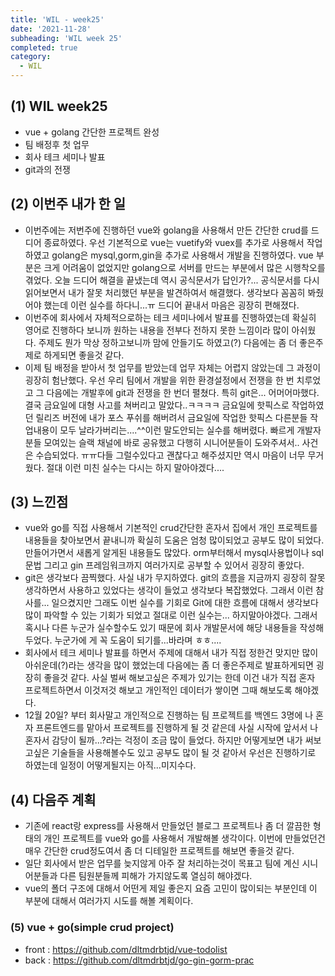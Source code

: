 ```yaml
---
title: 'WIL - week25'
date: '2021-11-28'
subheading: 'WIL week 25'
completed: true
category:
  - WIL
---
```


## (1) WIL week25

- vue + golang 간단한 프로젝트 완성
- 팀 배정후 첫 업무
- 회사 테크 세미나 발표
- git과의 전쟁

## (2) 이번주 내가 한 일

- 이번주에는 저번주에 진행하던 vue와 golang을 사용해서 만든 간단한 crud를 드디어 종료하였다. 우선 기본적으로 vue는 vuetify와 vuex를 추가로 사용해서 작업하였고 golang은 mysql,gorm,gin을 추가로 사용해서 개발을 진행하였다. vue 부분은 크게 어려움이 없었지만 golang으로 서버를 만드는 부분에서 많은 시행착오를 겪었다. 오늘 드디어 해결을 끝냈는데 역시 공식문서가 답인가?... 공식문서를 다시 읽어보면서 내가 잘못 처리했던 부분을 발견하여서 해결했다. 생각보다 꼼꼼히 봐줬어야 했는데 이런 실수를 하다니...ㅠ 드디어 끝내서 마음은 굉장히 편해졌다.
- 이번주에 회사에서 자체적으로하는 테크 세미나에서 발표를 진행하였는데 확실히 영어로 진행하다 보니까 원하는 내용을 전부다 전하지 못한 느낌이라 많이 아쉬웠다. 주제도 뭔가 막상 정하고보니까 맘에 안들기도 하였고(?) 다음에는 좀 더 좋은주제로 하게되면 좋을것 같다.
- 이제 팀 배정을 받아서 첫 업무를 받았는데 업무 자체는 어렵지 않았는데 그 과정이 굉장히 험난했다. 우선 우리 팀에서 개발을 위한 환경설정에서 전쟁을 한 번 치루었고 그 다음에는 개발후에 git과 전쟁을 한 번더 펼쳤다. 특히 git은... 어머어마했다. 결국 금요일에 대형 사고를 쳐버리고 말았다..ㅋㅋㅋㅋ 금요일에 핫픽스로 작업하였던 릴리즈 버전에 내가 포스 푸쉬를 해버려서 금요일에 작업한 핫픽스 다른분들 작업내용이 모두 날라가버리는....^^이런 말도안되는 실수를 해버렸다. 빠르게 개발자분들 모여있는 슬랙 채널에 바로 공유했고 다행히 시니어분들이 도와주셔서.. 사건은 수습되었다. ㅠㅠ다들 그럴수있다고 괜찮다고 해주셨지만 역시 마음이 너무 무거웠다. 절대 이런 미친 실수는 다시는 하지 말아야겠다....

## (3) 느낀점

- vue와 go를 직접 사용해서 기본적인 crud간단한 혼자서 집에서 개인 프로젝트를 내용들을 찾아보면서 끝내니까 확실히 도움은 엄청 많이되었고 공부도 많이 되었다. 만들어가면서 새롭게 알게된 내용들도 많았다. orm부터해서 mysql사용법이나 sql문법 그리고 gin 프레임워크까지 여러가지로 공부할 수 있어서 굉장히 좋았다.
- git은 생각보다 끔찍했다. 사실 내가 무지하였다. git의 흐름을 지금까지 굉장히 잘못생각하면서 사용하고 있었다는 생각이 들었고 생각보다 복잡했었다. 그래서 이런 참사를... 일으켰지만 그래도 이번 실수를 기회로 Git에 대한 흐름에 대해서 생각보다 많이 파악할 수 있는 기회가 되었고 절대로 이런 실수는... 하지말아야겠다. 그래서 혹시나 다른 누군가 실수할수도 있기 때문에 회사 개발문서에 해당 내용들을 작성해두었다. 누군가에 게 꼭 도움이 되기를...바라며 ㅎㅎ....
- 회사에서 테크 세미나 발표를 하면서 주제에 대해서 내가 직접 정한건 맞지만 많이 아쉬운데(?)라는 생각을 많이 했었는데 다음에는 좀 더 좋은주제로 발표하게되면 굉장히 좋을것 같다. 사실 벌써 해보고싶은 주제가 있기는 한데 이건 내가 직접 혼자 프로젝트하면서 이것저것 해보고 개인적인 데이터가 쌓이면 그때 해보도록 해야겠다.
- 12월 20일? 부터 회사말고 개인적으로 진행하는 팀 프로젝트를 백엔드 3명에 나 혼자 프론트엔드를 맡아서 프로젝트를 진행하게 될 것 같은데 사실 시작에 앞서서 나 혼자서 감당이 될까...?라는 걱정이 조금 많이 들었다. 하지만 어떻게보면 내가 써보고싶은 기술들을 사용해볼수도 있고 공부도 많이 될 것 같아서 우선은 진행하기로 하였는데 일정이 어떻게될지는 아직...미지수다.

## (4) 다음주 계획

- 기존에 react랑 express를 사용해서 만들었던 블로그 프로젝트나 좀 더 깔끔한 형태의 개인 프로젝트를 vue와 go를 사용해서 개발해볼 생각이다. 이번에 만들었던건 매우 간단한 crud정도여서 좀 더 디테일한 프로젝트를 해보면 좋을것 같다.
- 일단 회사에서 받은 업무를 늦지않게 아주 잘 처리하는것이 목표고 팀에 계신 시니어분들과 다른 팀원분들께 피해가 가지않도록 열심히 해야겠다.
- vue의 폴더 구조에 대해서 어떤게 제일 좋은지 요즘 고민이 많이되는 부분인데 이 부분에 대해서 여러가지 시도를 해볼 계획이다.

### (5) vue + go(simple crud project)

- front : https://github.com/dltmdrbtjd/vue-todolist
- back : https://github.com/dltmdrbtjd/go-gin-gorm-prac
